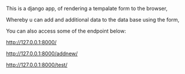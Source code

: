 This is a django app, of rendering a tempalate form to the browser,

Whereby u can add and additional data to the data base using the form,

You can also access some of the endpoint below:

http://127.0.0.1:8000/

http://127.0.0.1:8000/addnew/

http://127.0.0.1:8000/test/
